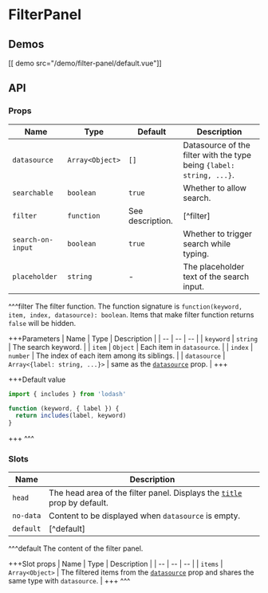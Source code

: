 # FilterPanel

## Demos

[[ demo src="/demo/filter-panel/default.vue"]]

## API

### Props

| Name | Type | Default | Description |
| -- | -- | -- | -- |
| ``datasource`` | `Array<Object>` | `[]` | Datasource of the filter with the type being `{label: string, ...}`. |
| ``searchable`` | `boolean` | `true` | Whether to allow search. |
| ``filter`` | `function` | See description. | [^filter] |
| ``search-on-input`` | `boolean` | `true` | Whether to trigger search while typing. |
| ``placeholder`` | `string` | - | The placeholder text of the search input. |

^^^filter
The filter function. The function signature is `function(keyword, item, index, datasource): boolean`. Items that make filter function returns `false` will be hidden.

+++Parameters
| Name | Type | Description |
| -- | -- | -- |
| `keyword` | `string` | The search keyword. |
| `item` | `Object` | Each item in `datasource`. |
| `index` | `number` | The index of each item among its siblings. |
| `datasource` | `Array<{label: string, ...}>` | same as the [`datasource`](#props-datasource) prop. |
+++

+++Default value
```js
import { includes } from 'lodash'

function (keyword, { label }) {
  return includes(label, keyword)
}
```
+++
^^^

### Slots

| Name | Description |
| -- | -- |
| ``head`` | The head area of the filter panel. Displays the [`title`](#props-title) prop by default. |
| ``no-data`` | Content to be displayed when `datasource` is empty. |
| ``default`` | [^default] |

^^^default
The content of the filter panel.

+++Slot props
| Name | Type | Description |
| -- | -- | -- |
| `items` | `Array<Object>` | The filtered items from the [`datasource`](#props-datasource) prop and shares the same type with `datasource`. |
+++
^^^
